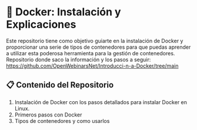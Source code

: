 # 🐳 Docker: Instalación y Explicaciones

Este repositorio tiene como objetivo guiarte en la instalación de Docker y proporcionar una serie de tipos de contenedores para que puedas aprender a utilizar esta poderosa herramienta para la gestión de contenedores.
Repositorio donde saco la información y los pasos a seguir: https://github.com/OpenWebinarsNet/Introducci-n-a-Docker/tree/main

## 📋 Contenido del Repositorio
1. Instalación de Docker con los pasos detallados para instalar Docker en Linux.
2. Primeros pasos con Docker
3. Tipos de contenedores y como usarlos

